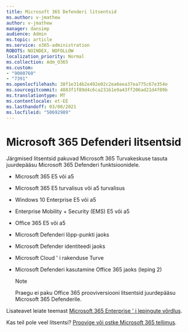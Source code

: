 ```yaml
---
title: Microsoft 365 Defenderi litsentsid
ms.author: v-jmathew
author: v-jmathew
manager: dansimp
audience: Admin
ms.topic: article
ms.service: o365-administration
ROBOTS: NOINDEX, NOFOLLOW
localization_priority: Normal
ms.collection: Adm_O365
ms.custom:
- "9000760"
- "7391"
ms.openlocfilehash: 38f1e314b2e492e02c2ea6eea37ea775c67e354e
ms.sourcegitcommit: 4883f1f89d4c6ca23161e9a43ff206ad21d4f09b
ms.translationtype: MT
ms.contentlocale: et-EE
ms.lasthandoff: 03/08/2021
ms.locfileid: "50692989"
---
```

# <a name="licenses-for-microsoft-365-defender"></a>Microsoft 365 Defenderi litsentsid

Järgmised litsentsid pakuvad Microsoft 365 Turvakeskuse tasuta juurdepääsu Microsoft 365 Defenderi funktsioonidele.

- Microsoft 365 E5 või a5
- Microsoft 365 E5 turvalisus või a5 turvalisus
- Windows 10 Enterprise E5 või a5
- Enterprise Mobility + Security (EMS) E5 või a5
- Office 365 E5 või a5
- Microsoft Defenderi lõpp-punkti jaoks
- Microsoft Defender identiteedi jaoks
- Microsoft Cloud ' i rakenduse Turve
- Microsoft Defenderi kasutamine Office 365 jaoks (leping 2)

    > [!NOTE]
    > Praegu ei paku Office 365 prooviversiooni litsentsid juurdepääsu Microsoft 365 Defenderile.

Lisateavet leiate teemast [Microsoft 365 Enterprise ' i lepingute võrdlus](https://go.microsoft.com/fwlink/?linkid=2143458).

Kas teil pole veel litsentsi? [Proovige või ostke Microsoft 365 tellimus](https://go.microsoft.com/fwlink/?linkid=2143625).
